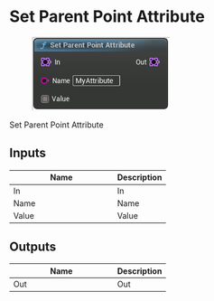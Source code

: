# Set Parent Point Attribute

<div align="left" data-full-width="false">

<figure><img src="../../../api/Point/Set_Parent_Point_Attribute.png" alt=""><figcaption></figcaption></figure>

</div>

Set Parent Point Attribute

## Inputs

<table><thead><tr><th width="170">Name</th><th>Description</th></tr></thead><tbody><tr><td>In</td><td>In</td></tr><tr><td>Name</td><td>Name</td></tr><tr><td>Value</td><td>Value</td></tr></tbody></table>

## Outputs

<table><thead><tr><th width="170">Name</th><th>Description</th></tr></thead><tbody><tr><td>Out</td><td>Out</td></tr></tbody></table>
